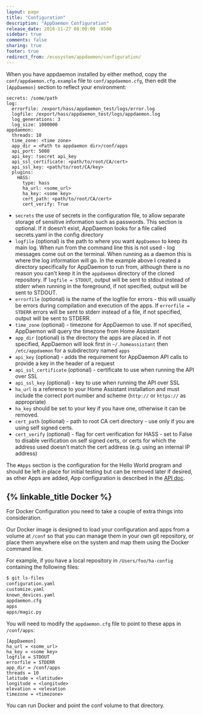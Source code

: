 ```yaml
---
layout: page
title: "Configuration"
description: "AppDaemon Configuration"
release_date: 2016-11-27 08:00:00 -0500
sidebar: true
comments: false
sharing: true
footer: true
redirect_from: /ecosystem/appdaemon/configuration/
---
```


When you have appdaemon installed by either method, copy the `conf/appdaemon.cfg.example` file to `conf/appdaemon.cfg`, then edit the `[AppDaemon]` section to reflect your environment:

```
secrets: /some/path
log:
  errorfile: /export/hass/appdaemon_test/logs/error.log
  logfile: /export/hass/appdaemon_test/logs/appdaemon.log
  log_generations: 3
  log_size: 1000000
appdaemon:
  threads: 10
  time_zone: <time zone>
  app_dir = <Path to appdaemon dir>/conf/apps
  api_port: 5000
  api_key: !secret api_key
  api_ssl_certificate: <path/to/root/CA/cert>
  api_ssl_key: <path/to/root/CA/key>
  plugins:
    HASS:
      type: hass
      ha_url: <some_url>
      ha_key: <some key>
      cert_path: <path/to/root/CA/cert>
      cert_verify: True
```

- `secrets` the use of secrets in the configuration file, to allow separate storage of sensitive information such as passwords. This  section is optional. If it doesn’t exist, AppDaemon looks for a file called secrets.yaml in the config directory
- `logfile` (optional) is the path to where you want `AppDaemon` to keep its main log. When run from the command line this is not used - log messages come out on the terminal. When running as a daemon this is where the log information will go. In the example above I created a directory specifically for AppDaemon to run from, although there is no reason you can't keep it in the `appdaemon` directory of the cloned repository. If `logfile = STDOUT`, output will be sent to stdout instead of stderr when running in the foreground, if not specified, output will be sent to STDOUT.
- `errorfile` (optional) is the name of the logfile for errors - this will usually be errors during compilation and execution of the apps. If `errorfile = STDERR` errors will be sent to stderr instead of a file, if not specified, output will be sent to STDERR.
- `time_zone` (optional) - timezone for AppDaemon to use. If not specified, AppDaemon will query the timezone from Home Assistant
- `app_dir` (optional) is the directory the apps are placed in. If not specified, AppDaemon will look first in `~/.homeassistant` then `/etc/appdaemon` for a subdirectory named `apps`
- `api_key` (optional) - adds the requirement for AppDaemon API calls to provide a key in the header of a request
- `api_ssl_certificate` (optional) - certificate to use when running the API over SSL
- `api_ssl_key` (optional) - key to use when running the API over SSL
- `ha_url` is a reference to your Home Assistant installation and must include the correct port number and scheme (`http://` or `https://` as appropriate)
- `ha_key` should be set to your key if you have one, otherwise it can be removed.
- `cert_path` (optional) - path to root CA cert directory - use only if you are using self signed certs.
- `cert_verify` (optional) - flag for cert verification for HASS - set to False to disable verification on self signed certs, or certs for which the address used doesn't match the cert address (e.g. using an internal IP address)

The `#Apps` section is the configuration for the Hello World program and should be left in place for initial testing but can be removed later if desired, as other Apps are added, App configuration is described in the [API doc](API.md).

## {% linkable_title Docker %}

For Docker Configuration you need to take a couple of extra things into consideration.

Our Docker image is designed to load your configuration and apps from a volume at `/conf` so that you can manage them in your own git repository, or place them anywhere else on the system and map them using the Docker command line.

For example, if you have a local repository in `/Users/foo/ha-config` containing the following files:

```bash
$ git ls-files
configuration.yaml
customize.yaml
known_devices.yaml
appdaemon.cfg
apps
apps/magic.py
```

You will need to modify the `appdaemon.cfg` file to point to these apps in `/conf/apps`:

```
[AppDaemon]
ha_url = <some_url>
ha_key = <some key>
logfile = STDOUT
errorfile = STDERR
app_dir = /conf/apps
threads = 10
latitude = <latitude>
longitude = <longitude>
elevation = <elevation
timezone = <timezone>
```

You can run Docker and point the conf volume to that directory.
